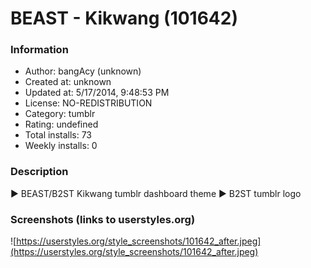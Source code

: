 # BEAST - Kikwang (101642)

### Information
- Author: bangAcy (unknown)
- Created at: unknown
- Updated at: 5/17/2014, 9:48:53 PM
- License: NO-REDISTRIBUTION
- Category: tumblr
- Rating: undefined
- Total installs: 73
- Weekly installs: 0


### Description
► BEAST/B2ST Kikwang tumblr dashboard theme
► B2ST tumblr logo


### Screenshots (links to userstyles.org)
![https://userstyles.org/style_screenshots/101642_after.jpeg](https://userstyles.org/style_screenshots/101642_after.jpeg)


